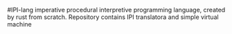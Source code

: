 #IPI-lang
imperative procedural interpretive programming language, created by rust from scratch.
Repository contains IPI translatora and simple virtual machine
